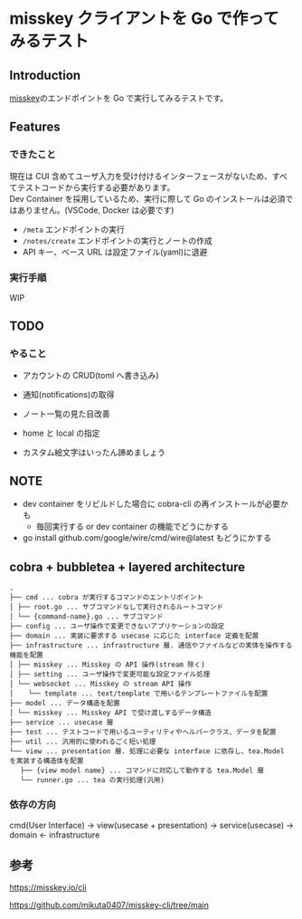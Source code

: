 # misskey クライアントを Go で作ってみるテスト

## Introduction

[misskey](https://join.misskey.page/ja-JP/)のエンドポイントを Go で実行してみるテストです。

## Features

### できたこと

現在は CUI 含めてユーザ入力を受け付けるインターフェースがないため、すべてテストコードから実行する必要があります。  
Dev Container を採用しているため、実行に際して Go のインストールは必須ではありません。(VSCode, Docker は必要です)

- `/meta` エンドポイントの実行
- `/notes/create` エンドポイントの実行とノートの作成
- API キー、ベース URL は設定ファイル(yaml)に退避

### 実行手順

WIP

## TODO

### やること

- アカウントの CRUD(toml へ書き込み)
- 通知(notifications)の取得
- ノート一覧の見た目改善
- home と local の指定

- カスタム絵文字はいったん諦めましょう

## NOTE

- dev container をリビルドした場合に cobra-cli の再インストールが必要かも
  - 毎回実行する or dev container の機能でどうにかする
- go install github.com/google/wire/cmd/wire@latest もどうにかする

## cobra + bubbletea + layered architecture

```
.
├── cmd ... cobra が実行するコマンドのエントリポイント  
│ ├── root.go ... サブコマンドなしで実行されるルートコマンド  
│ └── {command-name}.go ... サブコマンド  
├── config ... ユーザ操作で変更できないアプリケーションの設定  
├── domain ... 実装に要求する usecase に応じた interface 定義を配置  
├── infrastructure ... infrastructure 層. 通信やファイルなどの実体を操作する機能を配置  
│ ├── misskey ... Misskey の API 操作(stream 除く)  
│ ├── setting ... ユーザ操作で変更可能な設定ファイル処理  
│ └── websocket ... Misskey の stream API 操作  
│ 　 └── template ... text/template で用いるテンプレートファイルを配置  
├── model ... データ構造を配置  
│ └── misskey ... Misskey API で受け渡しするデータ構造  
├── service ... usecase 層  
├── test ... テストコードで用いるユーティリティやヘルパークラス、データを配置  
├── util ... 汎用的に使われるごく短い処理  
└── view ... presentation 層. 処理に必要な interface に依存し、tea.Model を実装する構造体を配置  
　 ├── {view model name} ... コマンドに対応して動作する tea.Model 層  
　 └── runner.go ... tea の実行処理(汎用)  
```

### 依存の方向

cmd(User Interface) -> view(usecase + presentation) -> service(usecase) -> domain <- infrastructure

## 参考

https://misskey.io/cli

https://github.com/mikuta0407/misskey-cli/tree/main
